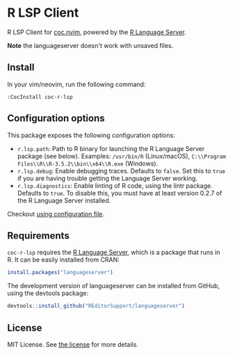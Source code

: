 # R LSP Client

R LSP Client for [coc.nvim](https://github.com/neoclide/coc.nvim), powered by the [R Language Server](https://github.com/REditorSupport/languageserver).

**Note** the languageserver doesn't work with unsaved files.

## Install

In your vim/neovim, run the following command:

```
:CocInstall coc-r-lsp
```

## Configuration options

This package exposes the following configuration options:

- `r.lsp.path`: Path to R binary for launching the R Language Server package (see below). Examples: `/usr/bin/R` (Linux/macOS), `C:\\Program Files\\R\\R-3.5.2\\bin\\x64\\R.exe` (Windows).
- `r.lsp.debug`: Enable debugging traces. Defaults to `false`. Set this to `true` if you are having trouble getting the Language Server working.
- `r.lsp.diagnostics`: Enable linting of R code, using the lintr package. Defaults to `true`. To disable this, you must have at least version 0.2.7 of the R Language Server installed.

Checkout [using configuration file](https://github.com/neoclide/coc.nvim/wiki/Using-the-configuration-file).

## Requirements

`coc-r-lsp` requires the [R Language Server](https://github.com/REditorSupport/languageserver), which is a package that runs in R.
It can be easily installed from CRAN:

```r
install.packages("languageserver")
```

The development version of languageserver can be installed from GitHub, using the devtools package:

```r
devtools::install_github("REditorSupport/languageserver")
```

## License

MIT License. See [the license](LICENSE) for more details.
